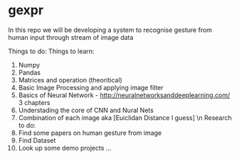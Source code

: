 # gexpr
In this repo we will be developing a system to recognise gesture from human input through stream of image data

Things to do: 
Things to learn:
1. Numpy 
2. Pandas
3. Matrices and operation (theoritical)
4. Basic Image Processing and applying image filter
5. Basics of Neural Network - http://neuralnetworksanddeeplearning.com/ 3 chapters 
6. Understading the core of CNN and Nural Nets 
7. Combination of each image aka [Euiclidan Distance I guess]
\n
Research to do: 
1. Find some papers on human gesture from image 
2. Find Dataset
3. Look up some demo projects 
...
